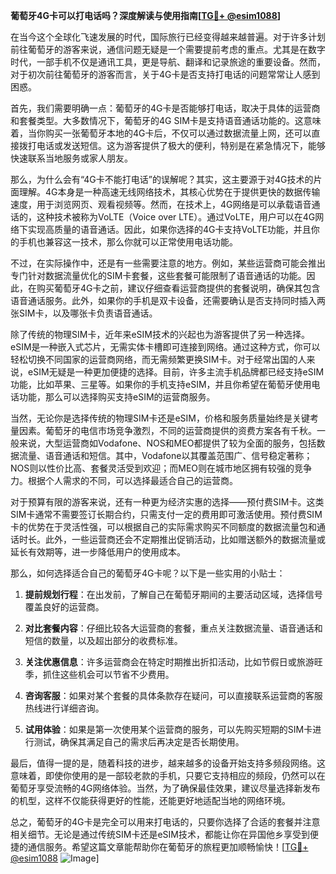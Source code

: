 **葡萄牙4G卡可以打电话吗？深度解读与使用指南[[TG💪+ @esim1088](https://t.me/s/esim1088)]**

在当今这个全球化飞速发展的时代，国际旅行已经变得越来越普遍。对于许多计划前往葡萄牙的游客来说，通信问题无疑是一个需要提前考虑的重点。尤其是在数字时代，一部手机不仅是通讯工具，更是导航、翻译和记录旅途的重要设备。然而，对于初次前往葡萄牙的游客而言，关于4G卡是否支持打电话的问题常常让人感到困惑。

首先，我们需要明确一点：葡萄牙的4G卡是否能够打电话，取决于具体的运营商和套餐类型。大多数情况下，葡萄牙的4G SIM卡是支持语音通话功能的。这意味着，当你购买一张葡萄牙本地的4G卡后，不仅可以通过数据流量上网，还可以直接拨打电话或发送短信。这为游客提供了极大的便利，特别是在紧急情况下，能够快速联系当地服务或家人朋友。

那么，为什么会有“4G卡不能打电话”的误解呢？其实，这主要源于对4G技术的片面理解。4G本身是一种高速无线网络技术，其核心优势在于提供更快的数据传输速度，用于浏览网页、观看视频等。然而，在技术上，4G网络是可以承载语音通话的，这种技术被称为VoLTE（Voice over LTE）。通过VoLTE，用户可以在4G网络下实现高质量的语音通话。因此，如果你选择的4G卡支持VoLTE功能，并且你的手机也兼容这一技术，那么你就可以正常使用电话功能。

不过，在实际操作中，还是有一些需要注意的地方。例如，某些运营商可能会推出专门针对数据流量优化的SIM卡套餐，这些套餐可能限制了语音通话的功能。因此，在购买葡萄牙4G卡之前，建议仔细查看运营商提供的套餐说明，确保其包含语音通话服务。此外，如果你的手机是双卡设备，还需要确认是否支持同时插入两张SIM卡，以及哪张卡负责语音通话。

除了传统的物理SIM卡，近年来eSIM技术的兴起也为游客提供了另一种选择。eSIM是一种嵌入式芯片，无需实体卡槽即可连接到网络。通过这种方式，你可以轻松切换不同国家的运营商网络，而无需频繁更换SIM卡。对于经常出国的人来说，eSIM无疑是一种更加便捷的选择。目前，许多主流手机品牌都已经支持eSIM功能，比如苹果、三星等。如果你的手机支持eSIM，并且你希望在葡萄牙使用电话功能，那么可以选择购买支持eSIM的运营商服务。

当然，无论你是选择传统的物理SIM卡还是eSIM，价格和服务质量始终是关键考量因素。葡萄牙的电信市场竞争激烈，不同的运营商提供的资费方案各有千秋。一般来说，大型运营商如Vodafone、NOS和MEO都提供了较为全面的服务，包括数据流量、语音通话和短信。其中，Vodafone以其覆盖范围广、信号稳定著称；NOS则以性价比高、套餐灵活受到欢迎；而MEO则在城市地区拥有较强的竞争力。根据个人需求的不同，可以选择最适合自己的运营商。

对于预算有限的游客来说，还有一种更为经济实惠的选择——预付费SIM卡。这类SIM卡通常不需要签订长期合约，只需支付一定的费用即可激活使用。预付费SIM卡的优势在于灵活性强，可以根据自己的实际需求购买不同额度的数据流量包和通话时长。此外，一些运营商还会不定期推出促销活动，比如赠送额外的数据流量或延长有效期等，进一步降低用户的使用成本。

那么，如何选择适合自己的葡萄牙4G卡呢？以下是一些实用的小贴士：

1. **提前规划行程**：在出发前，了解自己在葡萄牙期间的主要活动区域，选择信号覆盖良好的运营商。
   
2. **对比套餐内容**：仔细比较各大运营商的套餐，重点关注数据流量、语音通话和短信的数量，以及超出部分的收费标准。

3. **关注优惠信息**：许多运营商会在特定时期推出折扣活动，比如节假日或旅游旺季，抓住这些机会可以节省不少费用。

4. **咨询客服**：如果对某个套餐的具体条款存在疑问，可以直接联系运营商的客服热线进行详细咨询。

5. **试用体验**：如果是第一次使用某个运营商的服务，可以先购买短期的SIM卡进行测试，确保其满足自己的需求后再决定是否长期使用。

最后，值得一提的是，随着科技的进步，越来越多的设备开始支持多频段网络。这意味着，即使你使用的是一部较老款的手机，只要它支持相应的频段，仍然可以在葡萄牙享受流畅的4G网络体验。当然，为了确保最佳效果，建议尽量选择新发布的机型，这样不仅能获得更好的性能，还能更好地适配当地的网络环境。

总之，葡萄牙的4G卡是完全可以用来打电话的，只要你选择了合适的套餐并注意相关细节。无论是通过传统SIM卡还是eSIM技术，都能让你在异国他乡享受到便捷的通信服务。希望这篇文章能帮助你在葡萄牙的旅程更加顺畅愉快！[[TG💪+ @esim1088](https://t.me/s/esim1088) ![Image](https://i.postimg.cc/4NQfJmqS/Snipaste-2025-05-13-00-14-12.png)]